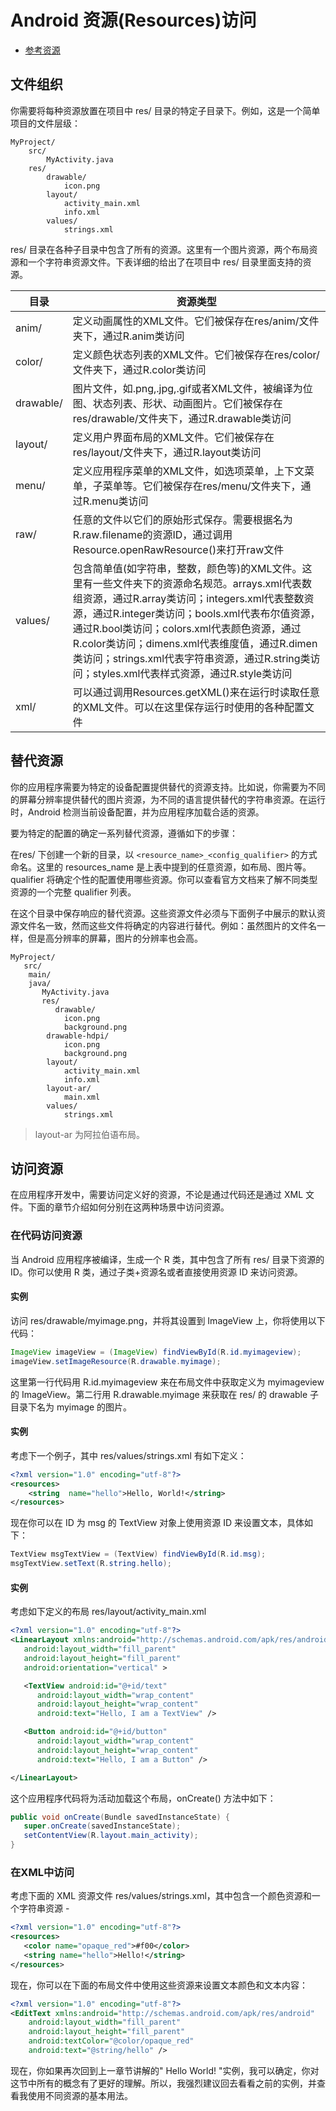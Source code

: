 # Android 资源(Resources)访问

- [参考资源](https://www.runoob.com/android/android-resources.html)

## 文件组织

你需要将每种资源放置在项目中 res/ 目录的特定子目录下。例如，这是一个简单项目的文件层级：

```
MyProject/
    src/  
        MyActivity.java  
    res/
        drawable/  
            icon.png  
        layout/  
            activity_main.xml
            info.xml
        values/  
            strings.xml 
```

res/ 目录在各种子目录中包含了所有的资源。这里有一个图片资源，两个布局资源和一个字符串资源文件。下表详细的给出了在项目中 res/ 目录里面支持的资源。

目录	|资源类型
---|---
anim/	|定义动画属性的XML文件。它们被保存在res/anim/文件夹下，通过R.anim类访问
color/	|定义颜色状态列表的XML文件。它们被保存在res/color/文件夹下，通过R.color类访问
drawable/|	图片文件，如.png,.jpg,.gif或者XML文件，被编译为位图、状态列表、形状、动画图片。它们被保存在res/drawable/文件夹下，通过R.drawable类访问
layout/	|定义用户界面布局的XML文件。它们被保存在res/layout/文件夹下，通过R.layout类访问
menu/	|定义应用程序菜单的XML文件，如选项菜单，上下文菜单，子菜单等。它们被保存在res/menu/文件夹下，通过R.menu类访问
raw/	|任意的文件以它们的原始形式保存。需要根据名为R.raw.filename的资源ID，通过调用Resource.openRawResource()来打开raw文件
values/	|包含简单值(如字符串，整数，颜色等)的XML文件。这里有一些文件夹下的资源命名规范。arrays.xml代表数组资源，通过R.array类访问；integers.xml代表整数资源，通过R.integer类访问；bools.xml代表布尔值资源，通过R.bool类访问；colors.xml代表颜色资源，通过R.color类访问；dimens.xml代表维度值，通过R.dimen类访问；strings.xml代表字符串资源，通过R.string类访问；styles.xml代表样式资源，通过R.style类访问
xml/	|可以通过调用Resources.getXML()来在运行时读取任意的XML文件。可以在这里保存运行时使用的各种配置文件

## 替代资源

你的应用程序需要为特定的设备配置提供替代的资源支持。比如说，你需要为不同的屏幕分辨率提供替代的图片资源，为不同的语言提供替代的字符串资源。在运行时，Android 检测当前设备配置，并为应用程序加载合适的资源。

要为特定的配置的确定一系列替代资源，遵循如下的步骤：

在res/ 下创建一个新的目录，以 `<resource_name>_<config_qualifier>` 的方式命名。这里的 resources_name 是上表中提到的任意资源，如布局、图片等。 qualifier 将确定个性的配置使用哪些资源。你可以查看官方文档来了解不同类型资源的一个完整 qualifier 列表。

在这个目录中保存响应的替代资源。这些资源文件必须与下面例子中展示的默认资源文件名一致，然而这些文件将确定的内容进行替代。例如：虽然图片的文件名一样，但是高分辨率的屏幕，图片的分辨率也会高。

```
MyProject/
   src/
    main/
    java/
       MyActivity.java  
       res/
          drawable/  
            icon.png
            background.png
        drawable-hdpi/  
            icon.png
            background.png  
        layout/  
            activity_main.xml
            info.xml
        layout-ar/
            main.xml
        values/  
            strings.xml
```

>layout-ar 为阿拉伯语布局。

## 访问资源

在应用程序开发中，需要访问定义好的资源，不论是通过代码还是通过 XML 文件。下面的章节介绍如何分别在这两种场景中访问资源。

### 在代码访问资源

当 Android 应用程序被编译，生成一个 R 类，其中包含了所有 res/ 目录下资源的 ID。你可以使用 R 类，通过子类+资源名或者直接使用资源 ID 来访问资源。

#### 实例

访问 res/drawable/myimage.png，并将其设置到 ImageView 上，你将使用以下代码：

```java
ImageView imageView = (ImageView) findViewById(R.id.myimageview);
imageView.setImageResource(R.drawable.myimage);
```

这里第一行代码用 R.id.myimageview 来在布局文件中获取定义为 myimageview 的 ImageView。第二行用 R.drawable.myimage 来获取在 res/ 的 drawable 子目录下名为 myimage 的图片。

#### 实例

考虑下一个例子，其中 res/values/strings.xml 有如下定义：

```xml
<?xml version="1.0" encoding="utf-8"?>
<resources>
    <string  name="hello">Hello, World!</string>
</resources>
```

现在你可以在 ID 为 msg 的 TextView 对象上使用资源 ID 来设置文本，具体如下：

```java
TextView msgTextView = (TextView) findViewById(R.id.msg);
msgTextView.setText(R.string.hello);
```

#### 实例

考虑如下定义的布局 res/layout/activity_main.xml

```xml
<?xml version="1.0" encoding="utf-8"?>
<LinearLayout xmlns:android="http://schemas.android.com/apk/res/android"
   android:layout_width="fill_parent" 
   android:layout_height="fill_parent" 
   android:orientation="vertical" >

   <TextView android:id="@+id/text"
      android:layout_width="wrap_content"
      android:layout_height="wrap_content"
      android:text="Hello, I am a TextView" />

   <Button android:id="@+id/button"
      android:layout_width="wrap_content"
      android:layout_height="wrap_content"
      android:text="Hello, I am a Button" />

</LinearLayout>
```

这个应用程序代码将为活动加载这个布局，onCreate() 方法中如下：

```java
public void onCreate(Bundle savedInstanceState) {
   super.onCreate(savedInstanceState);
   setContentView(R.layout.main_activity);
}
```

### 在XML中访问

考虑下面的 XML 资源文件 res/values/strings.xml，其中包含一个颜色资源和一个字符串资源 -

```xml
<?xml version="1.0" encoding="utf-8"?>
<resources>
   <color name="opaque_red">#f00</color>
   <string name="hello">Hello!</string>
</resources>
```

现在，你可以在下面的布局文件中使用这些资源来设置文本颜色和文本内容：

```xml
<?xml version="1.0" encoding="utf-8"?>
<EditText xmlns:android="http://schemas.android.com/apk/res/android"
    android:layout_width="fill_parent"
    android:layout_height="fill_parent"
    android:textColor="@color/opaque_red"
    android:text="@string/hello" />
```

现在，你如果再次回到上一章节讲解的" Hello World! "实例，我可以确定，你对这节中所有的概念有了更好的理解。所以，我强烈建议回去看看之前的实例，并查看我使用不同资源的基本用法。
